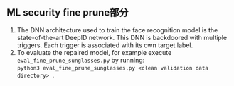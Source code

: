 ## ML security fine prune部分
1. The DNN architecture used to train the face recognition model is the state-of-the-art DeepID network. This DNN is backdoored with multiple triggers. Each trigger is associated with its own target label. 
2. To evaluate the repaired model, for example execute `eval_fine_prune_sunglasses.py` by running:  
   `python3 eval_fine_prune_sunglasses.py <clean validation data directory> `.

